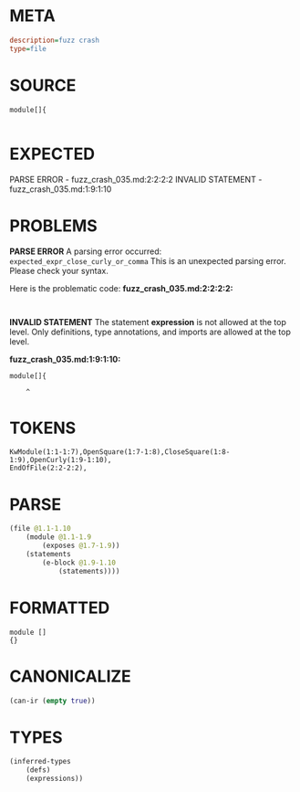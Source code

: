 # META
~~~ini
description=fuzz crash
type=file
~~~
# SOURCE
~~~roc
module[]{
 
~~~
# EXPECTED
PARSE ERROR - fuzz_crash_035.md:2:2:2:2
INVALID STATEMENT - fuzz_crash_035.md:1:9:1:10
# PROBLEMS
**PARSE ERROR**
A parsing error occurred: `expected_expr_close_curly_or_comma`
This is an unexpected parsing error. Please check your syntax.

Here is the problematic code:
**fuzz_crash_035.md:2:2:2:2:**
```roc
 
```
 


**INVALID STATEMENT**
The statement **expression** is not allowed at the top level.
Only definitions, type annotations, and imports are allowed at the top level.

**fuzz_crash_035.md:1:9:1:10:**
```roc
module[]{
```
        ^


# TOKENS
~~~zig
KwModule(1:1-1:7),OpenSquare(1:7-1:8),CloseSquare(1:8-1:9),OpenCurly(1:9-1:10),
EndOfFile(2:2-2:2),
~~~
# PARSE
~~~clojure
(file @1.1-1.10
	(module @1.1-1.9
		(exposes @1.7-1.9))
	(statements
		(e-block @1.9-1.10
			(statements))))
~~~
# FORMATTED
~~~roc
module []
{}
~~~
# CANONICALIZE
~~~clojure
(can-ir (empty true))
~~~
# TYPES
~~~clojure
(inferred-types
	(defs)
	(expressions))
~~~
